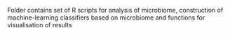 Folder contains set of R scripts for analysis of microbiome, 
construction of machine-learning classifiers based on microbiome
and functions for visualisation of results
